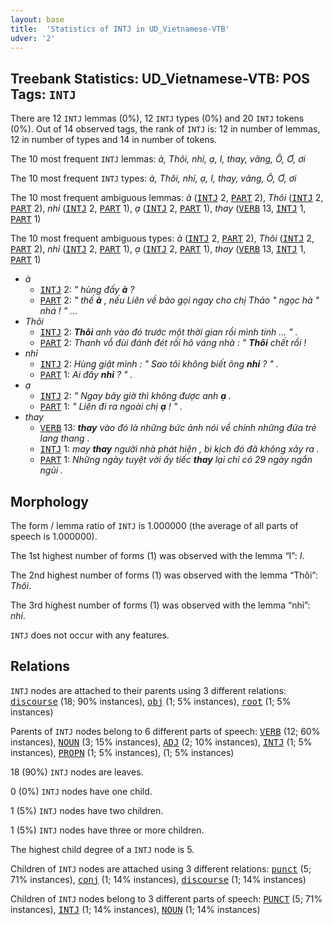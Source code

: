 ```yaml
---
layout: base
title:  'Statistics of INTJ in UD_Vietnamese-VTB'
udver: '2'
---
```


## Treebank Statistics: UD_Vietnamese-VTB: POS Tags: `INTJ`

There are 12 `INTJ` lemmas (0%), 12 `INTJ` types (0%) and 20 `INTJ` tokens (0%).
Out of 14 observed tags, the rank of `INTJ` is: 12 in number of lemmas, 12 in number of types and 14 in number of tokens.

The 10 most frequent `INTJ` lemmas: <em>à, Thôi, nhỉ, ạ, I, thay, vâng, Ô, Ơ, ơi</em>

The 10 most frequent `INTJ` types:  <em>à, Thôi, nhỉ, ạ, I, thay, vâng, Ô, Ơ, ơi</em>

The 10 most frequent ambiguous lemmas: <em>à</em> (<tt><a href="vi_vtb-pos-INTJ.html">INTJ</a></tt> 2, <tt><a href="vi_vtb-pos-PART.html">PART</a></tt> 2), <em>Thôi</em> (<tt><a href="vi_vtb-pos-INTJ.html">INTJ</a></tt> 2, <tt><a href="vi_vtb-pos-PART.html">PART</a></tt> 2), <em>nhỉ</em> (<tt><a href="vi_vtb-pos-INTJ.html">INTJ</a></tt> 2, <tt><a href="vi_vtb-pos-PART.html">PART</a></tt> 1), <em>ạ</em> (<tt><a href="vi_vtb-pos-INTJ.html">INTJ</a></tt> 2, <tt><a href="vi_vtb-pos-PART.html">PART</a></tt> 1), <em>thay</em> (<tt><a href="vi_vtb-pos-VERB.html">VERB</a></tt> 13, <tt><a href="vi_vtb-pos-INTJ.html">INTJ</a></tt> 1, <tt><a href="vi_vtb-pos-PART.html">PART</a></tt> 1)

The 10 most frequent ambiguous types:  <em>à</em> (<tt><a href="vi_vtb-pos-INTJ.html">INTJ</a></tt> 2, <tt><a href="vi_vtb-pos-PART.html">PART</a></tt> 2), <em>Thôi</em> (<tt><a href="vi_vtb-pos-INTJ.html">INTJ</a></tt> 2, <tt><a href="vi_vtb-pos-PART.html">PART</a></tt> 2), <em>nhỉ</em> (<tt><a href="vi_vtb-pos-INTJ.html">INTJ</a></tt> 2, <tt><a href="vi_vtb-pos-PART.html">PART</a></tt> 1), <em>ạ</em> (<tt><a href="vi_vtb-pos-INTJ.html">INTJ</a></tt> 2, <tt><a href="vi_vtb-pos-PART.html">PART</a></tt> 1), <em>thay</em> (<tt><a href="vi_vtb-pos-VERB.html">VERB</a></tt> 13, <tt><a href="vi_vtb-pos-INTJ.html">INTJ</a></tt> 1, <tt><a href="vi_vtb-pos-PART.html">PART</a></tt> 1)


* <em>à</em>
  * <tt><a href="vi_vtb-pos-INTJ.html">INTJ</a></tt> 2: <em>" hùng đấy <b>à</b> ?</em>
  * <tt><a href="vi_vtb-pos-PART.html">PART</a></tt> 2: <em>" thế <b>à</b> , nếu Liên về bảo gọi ngay cho chị Thảo " ngọc hà " nhá ! " ...</em>
* <em>Thôi</em>
  * <tt><a href="vi_vtb-pos-INTJ.html">INTJ</a></tt> 2: <em><b>Thôi</b> anh vào đó trước một thời gian rồi mình tính ... " .</em>
  * <tt><a href="vi_vtb-pos-PART.html">PART</a></tt> 2: <em>Thanh vỗ đùi đánh đét rồi hô váng nhà : " <b>Thôi</b> chết rồi !</em>
* <em>nhỉ</em>
  * <tt><a href="vi_vtb-pos-INTJ.html">INTJ</a></tt> 2: <em>Hùng giật mình : " Sao tôi không biết ông <b>nhỉ</b> ? " .</em>
  * <tt><a href="vi_vtb-pos-PART.html">PART</a></tt> 1: <em>Ai đấy <b>nhỉ</b> ? " .</em>
* <em>ạ</em>
  * <tt><a href="vi_vtb-pos-INTJ.html">INTJ</a></tt> 2: <em>" Ngay bây giờ thì không được anh <b>ạ</b> .</em>
  * <tt><a href="vi_vtb-pos-PART.html">PART</a></tt> 1: <em>" Liên đi ra ngoài chị <b>ạ</b> ! " .</em>
* <em>thay</em>
  * <tt><a href="vi_vtb-pos-VERB.html">VERB</a></tt> 13: <em><b>thay</b> vào đó là những bức ảnh nói về chính những đứa trẻ lang thang .</em>
  * <tt><a href="vi_vtb-pos-INTJ.html">INTJ</a></tt> 1: <em>may <b>thay</b> người nhà phát hiện , bi kịch đó đã không xảy ra .</em>
  * <tt><a href="vi_vtb-pos-PART.html">PART</a></tt> 1: <em>Những ngày tuyệt vời ấy tiếc <b>thay</b> lại chỉ có 29 ngày ngắn ngủi .</em>

## Morphology

The form / lemma ratio of `INTJ` is 1.000000 (the average of all parts of speech is 1.000000).

The 1st highest number of forms (1) was observed with the lemma “I”: <em>I</em>.

The 2nd highest number of forms (1) was observed with the lemma “Thôi”: <em>Thôi</em>.

The 3rd highest number of forms (1) was observed with the lemma “nhỉ”: <em>nhỉ</em>.

`INTJ` does not occur with any features.


## Relations

`INTJ` nodes are attached to their parents using 3 different relations: <tt><a href="vi_vtb-dep-discourse.html">discourse</a></tt> (18; 90% instances), <tt><a href="vi_vtb-dep-obj.html">obj</a></tt> (1; 5% instances), <tt><a href="vi_vtb-dep-root.html">root</a></tt> (1; 5% instances)

Parents of `INTJ` nodes belong to 6 different parts of speech: <tt><a href="vi_vtb-pos-VERB.html">VERB</a></tt> (12; 60% instances), <tt><a href="vi_vtb-pos-NOUN.html">NOUN</a></tt> (3; 15% instances), <tt><a href="vi_vtb-pos-ADJ.html">ADJ</a></tt> (2; 10% instances), <tt><a href="vi_vtb-pos-INTJ.html">INTJ</a></tt> (1; 5% instances), <tt><a href="vi_vtb-pos-PROPN.html">PROPN</a></tt> (1; 5% instances),  (1; 5% instances)

18 (90%) `INTJ` nodes are leaves.

0 (0%) `INTJ` nodes have one child.

1 (5%) `INTJ` nodes have two children.

1 (5%) `INTJ` nodes have three or more children.

The highest child degree of a `INTJ` node is 5.

Children of `INTJ` nodes are attached using 3 different relations: <tt><a href="vi_vtb-dep-punct.html">punct</a></tt> (5; 71% instances), <tt><a href="vi_vtb-dep-conj.html">conj</a></tt> (1; 14% instances), <tt><a href="vi_vtb-dep-discourse.html">discourse</a></tt> (1; 14% instances)

Children of `INTJ` nodes belong to 3 different parts of speech: <tt><a href="vi_vtb-pos-PUNCT.html">PUNCT</a></tt> (5; 71% instances), <tt><a href="vi_vtb-pos-INTJ.html">INTJ</a></tt> (1; 14% instances), <tt><a href="vi_vtb-pos-NOUN.html">NOUN</a></tt> (1; 14% instances)

